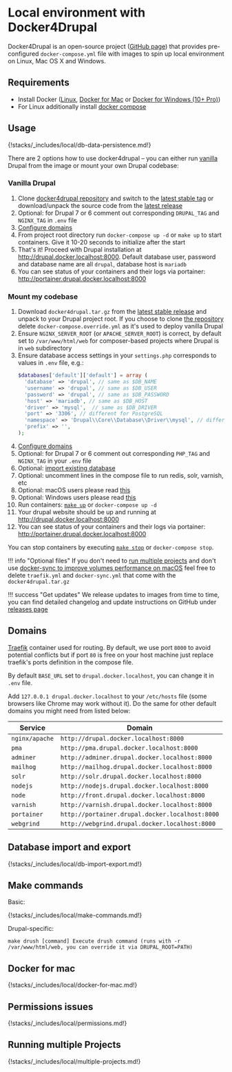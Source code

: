 # Local environment with Docker4Drupal

Docker4Drupal is an open-source project ([GitHub page](https://github.com/wodby/docker4drupal)) that provides pre-configured `docker-compose.yml` file with images to spin up local environment on Linux, Mac OS X and Windows. 

## Requirements

* Install Docker ([Linux](https://docs.docker.com/engine/installation), [Docker for Mac](https://docs.docker.com/engine/installation/mac) or [Docker for Windows (10+ Pro)](https://docs.docker.com/engine/installation/windows))
* For Linux additionally install [docker compose](https://docs.docker.com/compose/install)

## Usage

{!stacks/_includes/local/db-data-persistence.md!}

There are 2 options how to use docker4drupal – you can either run [vanilla](https://en.wikipedia.org/wiki/Vanilla_software) Drupal from the image or mount your own Drupal codebase:

### Vanilla Drupal

1. Clone [docker4drupal repository](https://github.com/wodby/docker4drupal) and switch to the [latest stable tag](https://github.com/wodby/docker4drupal/releases) or download/unpack the source code from the [latest release](https://github.com/wodby/docker4drupal/releases)
2. Optional: for Drupal 7 or 6 comment out corresponding `DRUPAL_TAG` and `NGINX_TAG` in `.env` file
4. [Configure domains](#domains)
3. From project root directory run `docker-compose up -d` or `make up` to start containers. Give it 10-20 seconds to initialize after the start
5. That's it! Proceed with Drupal installation at http://drupal.docker.localhost:8000. Default database user, password and database name are all `drupal`, database host is `mariadb`
6. You can see status of your containers and their logs via portainer: http://portainer.drupal.docker.localhost:8000

### Mount my codebase

1. Download `docker4drupal.tar.gz` from the [latest stable release](https://github.com/wodby/docker4drupal/releases) and unpack to your Drupal project root. If you choose to clone [the repository](https://github.com/wodby/docker4drupal) delete `docker-compose.override.yml` as it's used to deploy vanilla Drupal
2. Ensure `NGINX_SERVER_ROOT` (or `APACHE_SERVER_ROOT`) is correct, by default set to `/var/www/html/web` for composer-based projects where Drupal is in `web` subdirectory
3. Ensure database access settings in your `settings.php` corresponds to values in `.env` file, e.g.:
    ```php
    $databases['default']['default'] = array (
      'database' => 'drupal', // same as $DB_NAME
      'username' => 'drupal', // same as $DB_USER
      'password' => 'drupal', // same as $DB_PASSWORD
      'host' => 'mariadb', // same as $DB_HOST
      'driver' => 'mysql', 	// same as $DB_DRIVER
      'port' => '3306',	// different for PostgreSQL
      'namespace' => 'Drupal\\Core\\Database\\Driver\\mysql', // different for PostgreSQL
      'prefix' => '',
    );
    ```     
4. [Configure domains](#domains)
5. Optional: for Drupal 7 or 6 comment out corresponding `PHP_TAG` and `NGINX_TAG` in your `.env` file
6. Optional: [import existing database](#database-import-and-export)
7. Optional: uncomment lines in the compose file to run redis, solr, varnish, etc
8. Optional: macOS users please read [this](#docker-for-mac)
9. Optional: Windows users please read [this](#windows)
10. Run containers: [`make up`](#make-commands) or `docker-compose up -d`
11. Your drupal website should be up and running at http://drupal.docker.localhost:8000
12. You can see status of your containers and their logs via portainer: http://portainer.drupal.docker.localhost:8000

You can stop containers by executing [`make stop`](#make-commands) or `docker-compose stop`.

!!! info "Optional files"
    If you don't need to [run multiple projects](#running-multiple-projects) and don't use [docker-sync to improve volumes performance on macOS](#docker-for-mac) feel free to delete `traefik.yml` and `docker-sync.yml` that come with the `docker4drupal.tar.gz`

!!! success "Get updates"
    We release updates to images from time to time, you can find detailed changelog and update instructions on GitHub under [releases page](https://github.com/wodby/docker4drupal/releases)      

## Domains

[Traefik](https://hub.docker.com/_/traefik) container used for routing. By default, we use port `8000` to avoid potential conflicts but if port `80` is free on your host machine just replace traefik's ports definition in the compose file.

By default `BASE_URL` set to `drupal.docker.localhost`, you can change it in `.env` file.

Add `127.0.0.1 drupal.docker.localhost` to your `/etc/hosts` file (some browsers like Chrome may work without it). Do the same for other default domains you might need from listed below:

| Service        | Domain                                          |
| ------------   | ----------------------------------------------- |
| `nginx/apache` | `http://drupal.docker.localhost:8000`           |
| `pma`          | `http://pma.drupal.docker.localhost:8000`       |
| `adminer`      | `http://adminer.drupal.docker.localhost:8000`   |
| `mailhog`      | `http://mailhog.drupal.docker.localhost:8000`   |
| `solr`         | `http://solr.drupal.docker.localhost:8000`      |
| `nodejs`       | `http://nodejs.drupal.docker.localhost:8000`    |
| `node`         | `http://front.drupal.docker.localhost:8000`     |
| `varnish`      | `http://varnish.drupal.docker.localhost:8000`   |
| `portainer`    | `http://portainer.drupal.docker.localhost:8000` |
| `webgrind`     | `http://webgrind.drupal.docker.localhost:8000`  |

## Database import and export

{!stacks/_includes/local/db-import-export.md!}

## Make commands

Basic:

{!stacks/_includes/local/make-commands.md!}

Drupal-specific:

```
make drush [command] Execute drush command (runs with -r /var/www/html/web, you can override it via DRUPAL_ROOT=PATH)
```

## Docker for mac

{!stacks/_includes/local/docker-for-mac.md!}

## Permissions issues

{!stacks/_includes/local/permissions.md!}

## Running multiple Projects

{!stacks/_includes/local/multiple-projects.md!}